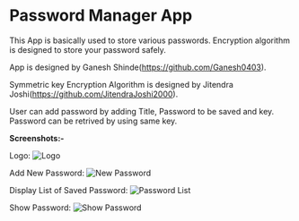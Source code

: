 # Password Manager App
This App is basically used to store various passwords. Encryption algorithm is designed to store your password safely.

App is designed by Ganesh Shinde(https://github.com/Ganesh0403).

Symmetric key Encryption Algorithm is designed by Jitendra Joshi(https://github.com/JitendraJoshi2000).

User can add password by adding Title, Password to be saved and key.
Password can be retrived by using same key.

<b>Screenshots:-</b>

Logo:
![Logo](https://github.com/JitendraJoshi2000/PasswordManagerApp/blob/master/Screenshots/Logo.jpeg)

Add New Password:
![New Password](https://github.com/JitendraJoshi2000/PasswordManagerApp/blob/master/Screenshots/New%20Password.jpeg)

Display List of Saved Password:
![Password List](https://github.com/JitendraJoshi2000/PasswordManagerApp/blob/master/Screenshots/PasswordList.jpeg)

Show Password:
![Show Password](https://github.com/JitendraJoshi2000/PasswordManagerApp/blob/master/Screenshots/ShowPassword.jpeg)
